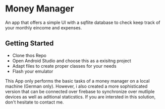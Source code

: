 # Money Manager

An app that offers a simple UI with a sqflite database to check keep track of your monthly eincome and expenses.

## Getting Started

- Clone thos Repo
- Open Android Studio and choose this as a exisitng project
- Adapt files to create proper classes for your needs
- Flash your emulator 

This App only performs the basic tasks of a money manager on a local machine (German only). However, i also created a more sophisticated version that can be connected over firebase to synchronize over mutliple devices as well as aditional staticstics. 
If you are intersted in this solution, don't hesitate to contact me.